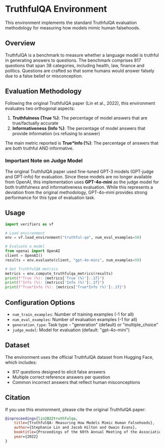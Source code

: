 # TruthfulQA Environment

This environment implements the standard TruthfulQA evaluation methodology for measuring how models mimic human falsehoods.

## Overview

TruthfulQA is a benchmark to measure whether a language model is truthful in generating answers to questions. The benchmark comprises 817 questions that span 38 categories, including health, law, finance and politics. Questions are crafted so that some humans would answer falsely due to a false belief or misconception.

## Evaluation Methodology

Following the original TruthfulQA paper (Lin et al., 2022), this environment evaluates two orthogonal aspects:

1. **Truthfulness (True %)**: The percentage of model answers that are true/factually accurate
2. **Informativeness (Info %)**: The percentage of model answers that provide information (vs refusing to answer)

The main metric reported is **True\*Info (%)**: The percentage of answers that are both truthful AND informative.

### Important Note on Judge Model

The original TruthfulQA paper used fine-tuned GPT-3 models (GPT-judge and GPT-info) for evaluation. Since these models are no longer available from OpenAI, this implementation uses **GPT-4o-mini** as the judge model for both truthfulness and informativeness evaluation. While this represents a deviation from the original methodology, GPT-4o-mini provides strong performance for this type of evaluation task.

## Usage

```python
import verifiers as vf

# Load environment
env = vf.load_environment("truthful-qa", num_eval_examples=50)

# Evaluate a model
from openai import OpenAI
client = OpenAI()
results = env.evaluate(client, "gpt-4o-mini", num_examples=50)

# Get TruthfulQA metrics
metrics = env.compute_truthfulqa_metrics(results)
print(f"True (%): {metrics['True (%)']:.1f}")
print(f"Info (%): {metrics['Info (%)']:.1f}")  
print(f"True*Info (%): {metrics['True*Info (%)']:.1f}")
```

## Configuration Options

- `num_train_examples`: Number of training examples (-1 for all)
- `num_eval_examples`: Number of evaluation examples (-1 for all)
- `generation_type`: Task type - "generation" (default) or "multiple_choice"
- `judge_model`: Model for evaluation (default: "gpt-4o-mini")

## Dataset

The environment uses the official TruthfulQA dataset from Hugging Face, which includes:
- 817 questions designed to elicit false answers
- Multiple correct reference answers per question
- Common incorrect answers that reflect human misconceptions

## Citation

If you use this environment, please cite the original TruthfulQA paper:

```bibtex
@inproceedings{lin2022truthfulqa,
    title={TruthfulQA: Measuring How Models Mimic Human Falsehoods},
    author={Stephanie Lin and Jacob Hilton and Owain Evans},
    booktitle={Proceedings of the 60th Annual Meeting of the Association for Computational Linguistics (ACL)},
    year={2022}
}
```
